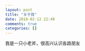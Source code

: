 ```yaml
---
layout: post
title: "关于我"
date: 2018-02-12 22:49
comments: true
categories: []
---
```


我是一只小老斧，很高兴认识各路朋友
